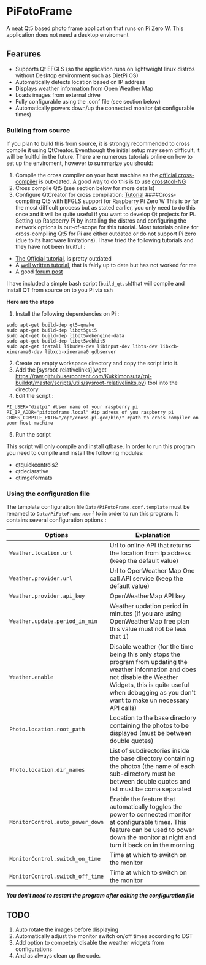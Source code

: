 # PiFotoFrame
A neat Qt5 based photo frame application that runs on Pi Zero W. This application does not need a desktop enviroment

## Fearures

- Supports Qt EFGLS (so the application runs on lightweight linux distros without Desktop environment such as DietPi OS)
- Automatically detects location based on IP address
- Displays weather information from Open Weather Map
- Loads images from external drive
- Fully configurable using the .conf file (see section below)
- Automatically powers down/up the connected monitor (at configurable times)

### Building from source
If you plan to build this from source, it is strongly recommended to cross compile it using QtCreator. Eventhough the initial setup may seem difficult, it will be fruitful in the future. There are numerous tutorials online on how to set up the enviroment, however to summarize you should:
1. Compile the cross compiler on your host machine as the [official cross-compiler](https://github.com/raspberrypi/tools) is out-dated. A good way to do this is to use [crosstool-NG](https://crosstool-ng.github.io/)
2. Cross compile Qt5 (see section below for more details)
3. Configure QtCreator for cross compilation: [Tutorial](https://www.olimex.com/forum/index.php?topic=3826.0)
####Cross-compiling Qt5 with EFGLS support for Raspberry Pi Zero W
This is by far the most difficult process but as stated earlier, you only need to do this once and it will be quite useful if you want to develop Qt projects for Pi.
Setting up Raspberry Pi by installing the distros and configuring the network options is out-of-scope for this tutorial.
Most tutorials online for cross-compiling Qt5 for Pi are either outdated or do not support Pi zero (due to its hardware limitations). I have tried the following tutorials and they have not been fruitful :
-	[The Official tutorial](https://wiki.qt.io/RaspberryPi2EGLFS), is pretty outdated 
-	A [well written tutorial](https://mechatronicsblog.com/cross-compile-and-deploy-qt-5-12-for-raspberry-pi/), that is fairly up to date but has  not worked for me
-	A good [forum post](https://www.raspberrypi.org/forums/viewtopic.php?t=204778)

I have included a simple bash script (```build_qt.sh```)that will compile and install QT from source on to you Pi via ssh

**Here are the steps**
1. Install the following dependencies on Pi : 
```
sudo apt-get build-dep qt5-qmake
sudo apt-get build-dep libqt5gui5
sudo apt-get build-dep libqt5webengine-data
sudo apt-get build-dep libqt5webkit5
sudo apt-get install libudev-dev libinput-dev libts-dev libxcb-xinerama0-dev libxcb-xinerama0 gdbserver
```

2. Create an empty workspace directory and copy the script into it. 
3. Add the [sysroot-relativelinks](wget https://raw.githubusercontent.com/Kukkimonsuta/rpi-buildqt/master/scripts/utils/sysroot-relativelinks.py) tool into the directory
4. Edit the script :
```
PI_USER="dietpi" #User name of your raspberry pi
PI_IP_ADDR="pifotoframe.local" #ip adress of you raspberry pi
CROSS_COMPILE_PATH="/opt/cross-pi-gcc/bin/" #path to cross compiler on your host machine
```
5. Run the script

This script will only compile and install qtbase. In order to run this program you need to compile and install the following modules:
-	qtquickcontrols2
-	qtdeclarative
-	qtimgeformats

### Using the configuration file

The template configuration file ```Data/PiFotoFrame.conf.template``` must be renamed to ```Data/PiFotoFrame.conf``` to in order to run this program. It contains several configuration options :

|  Options   |  Explanation   |
| --- | --- |
|  ```Weather.location.url```   |   Url to online API that returns the location from Ip address (keep the default value) |
|   ```Weather.provider.url```  |   Url to OpenWeather Map One call API service (keep the default value)  |
|  ```Weather.provider.api_key``` |  OpenWeatherMap API key   |
| ```Weather.update.period_in_min```|  Weather updation period in minutes (if you are using OpenWeatherMap free plan this value must not be less that 1)  |
| ```Weather.enable```|  Disable weather (for the time being this only stops the program from updating the weather information and does not disable the Weather Widgets, this is quite useful when debugging as you don't want to make un necessary API calls)|
|  ```Photo.location.root_path``` |  Location to the base directory containing the photos to be displayed  (must be between double quotes) |
|  ```Photo.location.dir_names``` |  List of subdirectories inside the base directory containing the photos (the name of each sub-directory must be between double quotes and list must be coma separated|
| ```MonitorControl.auto_power_down``` |  Enable the feature that automatically toggles the power to connected monitor at configurable times. This feature can be used to power down the monitor at night and turn it back on in the morning |
|  ```MonitorControl.switch_on_time``` |  Time at which to switch on the monitor   |
|  ```MonitorControl.switch_off_time``` |  Time at which to switch on the monitor   |

***You don't need to restart the program after editing the configuration file***

## TODO
1. Auto rotate the images before displaying
2. Automatically adjust the monitor switch on/off times according to DST
3. Add option to competely disable the weather widgets from configurations
4. And as always clean up the code.

